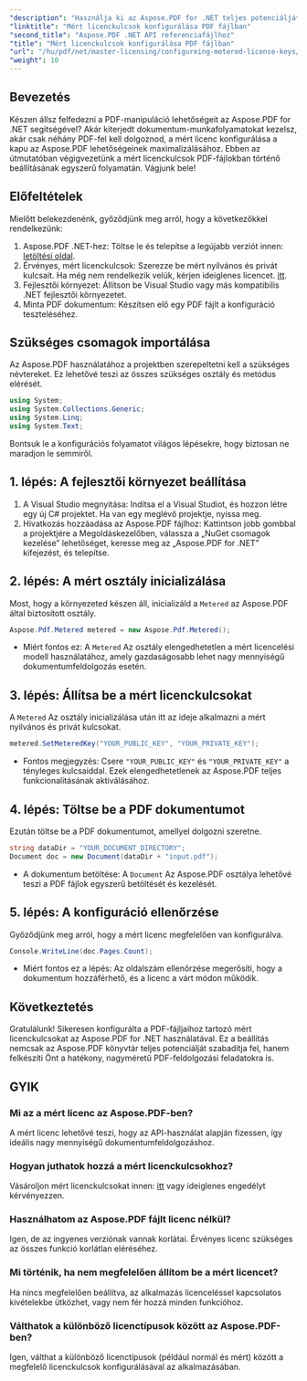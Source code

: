 ```yaml
---
"description": "Használja ki az Aspose.PDF for .NET teljes potenciálját a mért licencek konfigurálását bemutató lépésről lépésre bemutató útmutatónkkal. Akár kiterjedt PDF-munkafolyamatokat kezel, akár kisebb módosításokat végez."
"linktitle": "Mért licenckulcsok konfigurálása PDF fájlban"
"second_title": "Aspose.PDF .NET API referenciafájlhoz"
"title": "Mért licenckulcsok konfigurálása PDF fájlban"
"url": "/hu/pdf/net/master-licensing/configureing-metered-license-keys/"
"weight": 10
---
```


## Bevezetés

Készen állsz felfedezni a PDF-manipuláció lehetőségeit az Aspose.PDF for .NET segítségével? Akár kiterjedt dokumentum-munkafolyamatokat kezelsz, akár csak néhány PDF-fel kell dolgoznod, a mért licenc konfigurálása a kapu az Aspose.PDF lehetőségeinek maximalizálásához. Ebben az útmutatóban végigvezetünk a mért licenckulcsok PDF-fájlokban történő beállításának egyszerű folyamatán. Vágjunk bele!

## Előfeltételek

Mielőtt belekezdenénk, győződjünk meg arról, hogy a következőkkel rendelkezünk:

1. Aspose.PDF .NET-hez: Töltse le és telepítse a legújabb verziót innen: [letöltési oldal](https://releases.aspose.com/pdf/net/).
2. Érvényes, mért licenckulcsok: Szerezze be mért nyilvános és privát kulcsait. Ha még nem rendelkezik velük, kérjen ideiglenes licencet. [itt](https://purchase.aspose.com/temporary-license/).
3. Fejlesztői környezet: Állítson be Visual Studio vagy más kompatibilis .NET fejlesztői környezetet.
4. Minta PDF dokumentum: Készítsen elő egy PDF fájlt a konfiguráció teszteléséhez.

## Szükséges csomagok importálása

Az Aspose.PDF használatához a projektben szerepeltetni kell a szükséges névtereket. Ez lehetővé teszi az összes szükséges osztály és metódus elérését.

```csharp
using System;
using System.Collections.Generic;
using System.Linq;
using System.Text;
```

Bontsuk le a konfigurációs folyamatot világos lépésekre, hogy biztosan ne maradjon le semmiről.

## 1. lépés: A fejlesztői környezet beállítása

1. A Visual Studio megnyitása: Indítsa el a Visual Studiot, és hozzon létre egy új C# projektet. Ha van egy meglévő projektje, nyissa meg.
2. Hivatkozás hozzáadása az Aspose.PDF fájlhoz: Kattintson jobb gombbal a projektjére a Megoldáskezelőben, válassza a „NuGet csomagok kezelése” lehetőséget, keresse meg az „Aspose.PDF for .NET” kifejezést, és telepítse.

## 2. lépés: A mért osztály inicializálása

Most, hogy a környezeted készen áll, inicializáld a `Metered` az Aspose.PDF által biztosított osztály.

```csharp
Aspose.Pdf.Metered metered = new Aspose.Pdf.Metered();
```

- Miért fontos ez: A `Metered` Az osztály elengedhetetlen a mért licencelési modell használatához, amely gazdaságosabb lehet nagy mennyiségű dokumentumfeldolgozás esetén.

## 3. lépés: Állítsa be a mért licenckulcsokat

A `Metered` Az osztály inicializálása után itt az ideje alkalmazni a mért nyilvános és privát kulcsokat.

```csharp
metered.SetMeteredKey("YOUR_PUBLIC_KEY", "YOUR_PRIVATE_KEY");
```

- Fontos megjegyzés: Csere `"YOUR_PUBLIC_KEY"` és `"YOUR_PRIVATE_KEY"` a tényleges kulcsaiddal. Ezek elengedhetetlenek az Aspose.PDF teljes funkcionalitásának aktiválásához.

## 4. lépés: Töltse be a PDF dokumentumot

Ezután töltse be a PDF dokumentumot, amellyel dolgozni szeretne.

```csharp
string dataDir = "YOUR_DOCUMENT_DIRECTORY";
Document doc = new Document(dataDir + "input.pdf");
```

- A dokumentum betöltése: A `Document` Az Aspose.PDF osztálya lehetővé teszi a PDF fájlok egyszerű betöltését és kezelését.

## 5. lépés: A konfiguráció ellenőrzése

Győződjünk meg arról, hogy a mért licenc megfelelően van konfigurálva.

```csharp
Console.WriteLine(doc.Pages.Count);
```

- Miért fontos ez a lépés: Az oldalszám ellenőrzése megerősíti, hogy a dokumentum hozzáférhető, és a licenc a várt módon működik.

## Következtetés

Gratulálunk! Sikeresen konfigurálta a PDF-fájljaihoz tartozó mért licenckulcsokat az Aspose.PDF for .NET használatával. Ez a beállítás nemcsak az Aspose.PDF könyvtár teljes potenciálját szabadítja fel, hanem felkészíti Önt a hatékony, nagyméretű PDF-feldolgozási feladatokra is.

## GYIK

### Mi az a mért licenc az Aspose.PDF-ben?  
A mért licenc lehetővé teszi, hogy az API-használat alapján fizessen, így ideális nagy mennyiségű dokumentumfeldolgozáshoz.

### Hogyan juthatok hozzá a mért licenckulcsokhoz?  
Vásároljon mért licenckulcsokat innen: [itt](https://purchase.aspose.com/buy) vagy ideiglenes engedélyt kérvényezzen.

### Használhatom az Aspose.PDF fájlt licenc nélkül?  
Igen, de az ingyenes verziónak vannak korlátai. Érvényes licenc szükséges az összes funkció korlátlan eléréséhez.

### Mi történik, ha nem megfelelően állítom be a mért licencet?  
Ha nincs megfelelően beállítva, az alkalmazás licenceléssel kapcsolatos kivételekbe ütközhet, vagy nem fér hozzá minden funkcióhoz.

### Válthatok a különböző licenctípusok között az Aspose.PDF-ben?  
Igen, válthat a különböző licenctípusok (például normál és mért) között a megfelelő licenckulcsok konfigurálásával az alkalmazásában.